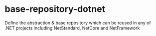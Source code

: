 # base-repository-dotnet
Define the abstraction &amp; base repository which can be reused in any of .NET projects including NetStandard, NetCore and NetFramework
